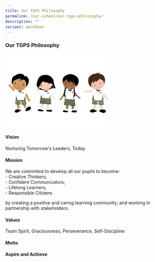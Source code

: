 ```yaml
---
title: Our TGPS Philosophy
permalink: /our-school/our-tgps-philosophy/
description: ""
variant: markdown
---
```

### **Our TGPS Philosophy**
<img src="/images/NoMask_TGPS%20Mascots_031221.png" style="width:65%">

#### **Vision**
Nurturing Tomorrow's Leaders, Today

#### **Mission**
We are committed to develop all our pupils&nbsp;to become:<br>
\- Creative Thinkers;<br>
\- Confident Communicators;<br>
\- Lifelong Learners;<br>
\- Responsible Citizens

by creating a positive and caring learning community; and working in partnership with stakeholders.

#### **Values**
Team Spirit, Graciousness, Perseverance, Self-Discipline

#### **Motto**
**Aspire and Achieve**